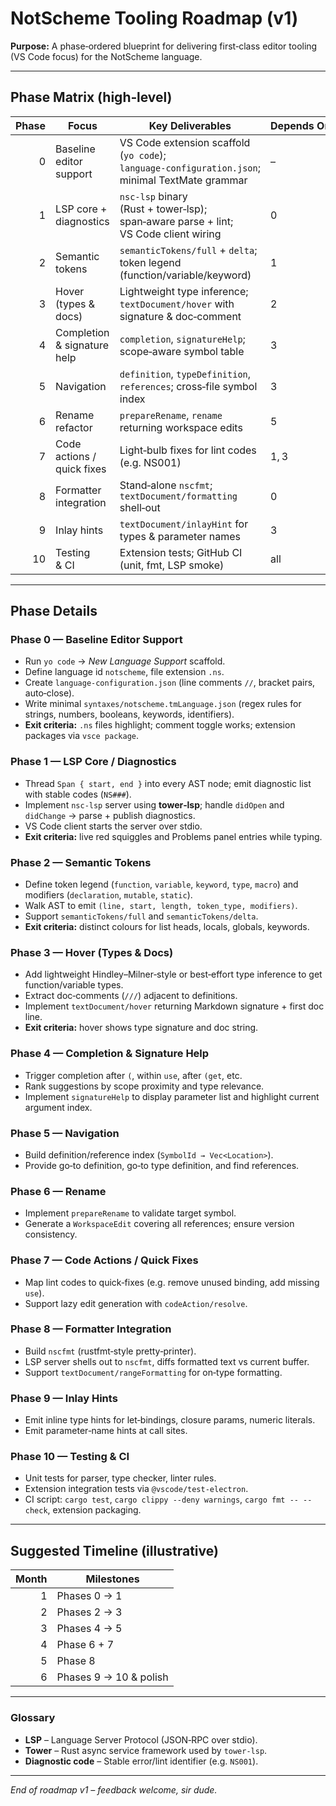 # NotScheme Tooling Roadmap (v1)

**Purpose:** A phase‑ordered blueprint for delivering first‑class editor tooling (VS Code focus) for the NotScheme language.

---

## Phase Matrix (high‑level)

| Phase | Focus                       | Key Deliverables                                                                                | Depends On |
| ----: | --------------------------- | ----------------------------------------------------------------------------------------------- | ---------- |
|     0 | Baseline editor support     | VS Code extension scaffold (`yo code`); `language‑configuration.json`; minimal TextMate grammar | –          |
|     1 | LSP core + diagnostics      | `nsc‑lsp` binary (Rust + tower‑lsp); span‑aware parse + lint; VS Code client wiring             | 0          |
|     2 | Semantic tokens             | `semanticTokens/full` + `delta`; token legend (function/variable/keyword)                       | 1          |
|     3 | Hover (types & docs)        | Lightweight type inference; `textDocument/hover` with signature & doc‑comment                   | 2          |
|     4 | Completion & signature help | `completion`, `signatureHelp`; scope‑aware symbol table                                         | 3          |
|     5 | Navigation                  | `definition`, `typeDefinition`, `references`; cross‑file symbol index                           | 3          |
|     6 | Rename refactor             | `prepareRename`, `rename` returning workspace edits                                             | 5          |
|     7 | Code actions / quick fixes  | Light‑bulb fixes for lint codes (e.g. NS001)                                                    | 1, 3       |
|     8 | Formatter integration       | Stand‑alone `nscfmt`; `textDocument/formatting` shell‑out                                       | 0          |
|     9 | Inlay hints                 | `textDocument/inlayHint` for types & parameter names                                            | 3          |
|    10 | Testing & CI                | Extension tests; GitHub CI (unit, fmt, LSP smoke)                                               | all        |

---

## Phase Details

### Phase 0 — Baseline Editor Support

* Run `yo code` → *New Language Support* scaffold.
* Define language id `notscheme`, file extension `.ns`.
* Create `language‑configuration.json` (line comments `//`, bracket pairs, auto‑close).
* Write minimal `syntaxes/notscheme.tmLanguage.json` (regex rules for strings, numbers, booleans, keywords, identifiers).
* **Exit criteria:** `.ns` files highlight; comment toggle works; extension packages via `vsce package`.

### Phase 1 — LSP Core / Diagnostics

* Thread `Span { start, end }` into every AST node; emit diagnostic list with stable codes (`NS###`).
* Implement `nsc‑lsp` server using **tower‑lsp**; handle `didOpen` and `didChange` → parse + publish diagnostics.
* VS Code client starts the server over stdio.
* **Exit criteria:** live red squiggles and Problems panel entries while typing.

### Phase 2 — Semantic Tokens

* Define token legend (`function`, `variable`, `keyword`, `type`, `macro`) and modifiers (`declaration`, `mutable`, `static`).
* Walk AST to emit `(line, start, length, token_type, modifiers)`.
* Support `semanticTokens/full` and `semanticTokens/delta`.
* **Exit criteria:** distinct colours for list heads, locals, globals, keywords.

### Phase 3 — Hover (Types & Docs)

* Add lightweight Hindley–Milner‑style or best‑effort type inference to get function/variable types.
* Extract doc‑comments (`///`) adjacent to definitions.
* Implement `textDocument/hover` returning Markdown signature + first doc line.
* **Exit criteria:** hover shows type signature and doc string.

### Phase 4 — Completion & Signature Help

* Trigger completion after `(`, within `use`, after `(get`, etc.
* Rank suggestions by scope proximity and type relevance.
* Implement `signatureHelp` to display parameter list and highlight current argument index.

### Phase 5 — Navigation

* Build definition/reference index (`SymbolId → Vec<Location>`).
* Provide go‑to definition, go‑to type definition, and find references.

### Phase 6 — Rename

* Implement `prepareRename` to validate target symbol.
* Generate a `WorkspaceEdit` covering all references; ensure version consistency.

### Phase 7 — Code Actions / Quick Fixes

* Map lint codes to quick‑fixes (e.g. remove unused binding, add missing `use`).
* Support lazy edit generation with `codeAction/resolve`.

### Phase 8 — Formatter Integration

* Build `nscfmt` (rustfmt‑style pretty‑printer).
* LSP server shells out to `nscfmt`, diffs formatted text vs current buffer.
* Support `textDocument/rangeFormatting` for on‑type formatting.

### Phase 9 — Inlay Hints

* Emit inline type hints for let‑bindings, closure params, numeric literals.
* Emit parameter‑name hints at call sites.

### Phase 10 — Testing & CI

* Unit tests for parser, type checker, linter rules.
* Extension integration tests via `@vscode/test-electron`.
* CI script: `cargo test`, `cargo clippy --deny warnings`, `cargo fmt -- --check`, extension packaging.

---

## Suggested Timeline (illustrative)

| Month | Milestones             |
| ----: | ---------------------- |
|     1 | Phases 0 → 1           |
|     2 | Phases 2 → 3           |
|     3 | Phases 4 → 5           |
|     4 | Phase 6 + 7            |
|     5 | Phase 8                |
|     6 | Phases 9 → 10 & polish |

---

### Glossary

* **LSP** – Language Server Protocol (JSON‑RPC over stdio).
* **Tower** – Rust async service framework used by `tower‑lsp`.
* **Diagnostic code** – Stable error/lint identifier (e.g. `NS001`).

---

*End of roadmap v1 – feedback welcome, sir dude.*
